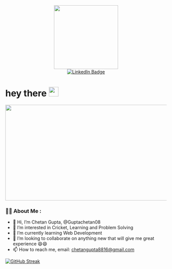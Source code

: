 [//]: <> (hello world gif)
<div id="header" align="center">
  <img src="https://media.giphy.com/media/WSBeyxvC1jH496xQGA/giphy.gif" width="200"/>
</div>

[//]: <> (linkedin)
<div id="badges" align="center">
   <a href="https://www.linkedin.com/in/chetan-gupta08/">
    <img src="https://img.shields.io/badge/LinkedIn-blue?style=for-the-badge&logo=linkedin&logoColor=white" alt="LinkedIn Badge"/>
  </a>
</div>
<div align="center">
  <img src="https://komarev.com/ghpvc/?username=Chetangupta08&style=flat-square&color=blue" alt=""/>
</div>
<h1>
  hey there
  <img src="https://media.giphy.com/media/hvRJCLFzcasrR4ia7z/giphy.gif" width="30px"/>
</h1>

<div align="center">
  <img src="https://media.giphy.com/media/dWesBcTLavkZuG35MI/giphy.gif" width="600" height="300"/>
</div>


### :woman_technologist: About Me :

- 👋 Hi, I’m Chetan Gupta, @Guptachetan08
- 👀 I’m interested in Cricket, Learning and Problem Solving
- 🌱 I’m currently learning Web Development
- 💞️ I’m looking to collaborate on anything new that will give me great experience 😄😄
- 📫 How to reach me, email: chetangupta8816@gmail.com

[![GitHub Streak](http://github-readme-streak-stats.herokuapp.com?user=Guptachetan08&theme=dark&date_format=M%20j%5B%2C%20Y%5D)](https://git.io/streak-stats)

<!---
Guptachetan08/Guptachetan08 is a ✨ special ✨ repository because its `README.md` (this file) appears on your GitHub profile.
You can click the Preview link to take a look at your changes.
--->
